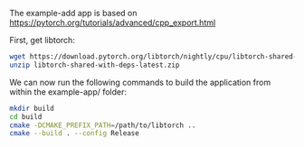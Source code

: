 The example-add app is based on https://pytorch.org/tutorials/advanced/cpp_export.html

First, get libtorch:
```bash
wget https://download.pytorch.org/libtorch/nightly/cpu/libtorch-shared-with-deps-latest.zip
unzip libtorch-shared-with-deps-latest.zip
```



We can now run the following commands to build the application from within the example-app/ folder:
```bash
mkdir build
cd build
cmake -DCMAKE_PREFIX_PATH=/path/to/libtorch ..
cmake --build . --config Release
```

